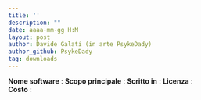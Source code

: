 ```yaml
---
title: ''
description: ""
date: aaaa-mm-gg H:M
layout: post
author: Davide Galati (in arte PsykeDady)
author_github: PsykeDady
tag: downloads
---
```


**Nome software**   : 
**Scopo principale** : 
**Scritto in** : 
**Licenza** :  
**Costo** : 


